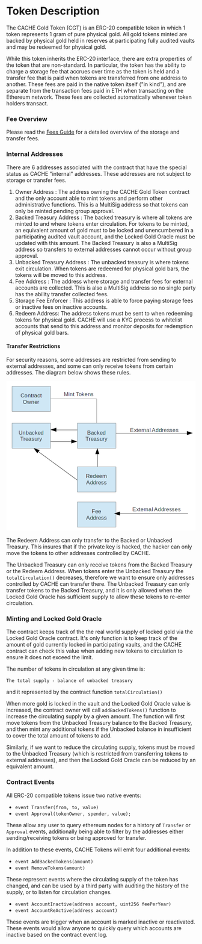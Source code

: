 # Token Description

The CACHE Gold Token (CGT) is an ERC-20 compatible token in which 1 token represents 1 gram of pure physical gold. All gold tokens minted are backed by physical gold held in reserves at participating fully audited vaults and may be redeemed for physical gold.

While this token inherits the ERC-20 interface, there are extra properties of the token that are non-standard. In particular, the token has the ability to charge a storage fee that accrues over time as the token is held and a transfer fee that is paid when tokens are transferred from one address to another. These fees are paid in the native token itself ("in kind"), and are separate from the transaction fees paid in ETH when transacting on the Ethereum network. These fees are collected automatically whenever token holders transact.

### Fee Overview

Please read the [Fees Guide](./FEES.md) for a detailed overview of the storage and transfer fees.

### Internal Addresses

There are 6 addresses associated with the contract that have the special status as CACHE "internal" addresses. These addresses are not subject to storage or transfer fees.

1.  Owner Address : The address owning the CACHE Gold Token contract and the only account able to mint tokens and perform other administrative functions. This is a MultiSig address so that tokens can only be minted pending group approval.
2.  Backed Treasury Address : The backed treasury is where all tokens are minted to and where tokens enter circulation. For tokens to be minted, an equivalent amount of gold must to be locked and unencumbered in a participating audited vault account, and the Locked Gold Oracle must be updated with this amount. The Backed Treasury is also a MultiSig address so transfers to external addresses cannot occur without group approval.
3.  Unbacked Treasury Address : The unbacked treasury is where tokens exit circulation. When tokens are redeemed for physical gold bars, the tokens will be moved to this address.
4.  Fee Address : The address where storage and transfer fees for external accounts are collected. This is also a MultiSig address so no single party has the ability transfer collected fees.
5.  Storage Fee Enforcer : This address is able to force paying storage fees or inactive fees on inactive accounts.
6.  Redeem Address: The address tokens must be sent to when redeeming tokens for physical gold. CACHE will use a KYC process to whitelist accounts that send to this address and monitor deposits for redemption of physical gold bars.

#### Transfer Restrictions

For security reasons, some addresses are restricted from sending to external addresses, and some can only receive tokens from certain addresses. The diagram below shows these rules. 

![Addresses](./img/addresses.png)

The Redeem Address can only transfer to the Backed or Unbacked Treasury. This insures that if the private key is hacked, the hacker can only move the tokens to other addresses controlled by CACHE.

The Unbacked Treasury can only receive tokens from the Backed Treasury or the Redeem Address. When tokens enter the Unbacked Treasury the `totalCirculation()` decreases, therefore we want to ensure only addresses controlled by CACHE can transfer there. The Unbacked Treasury can only transfer tokens to the Backed Treasury, and it is only allowed when the Locked Gold Oracle has sufficient supply to allow these tokens to re-enter circulation.

### Minting and Locked Gold Oracle

The contract keeps track of the the real world supply of locked gold via the Locked Gold Oracle contract. It's only function is to keep track of the amount of gold currently locked in participating vaults, and the CACHE contract can check this value when adding new tokens to circulation to ensure it does not exceed the limit. 

The number of tokens in circulation at any given time is:
```
The total supply - balance of unbacked treasury
```
and it represented by the contract function `totalCirculation()`

When more gold is locked in the vault and the Locked Gold Oracle value is increased, the contract owner will call `addBackedTokens()` function to increase the circulating supply by a given amount. The function will first move tokens from the Unbacked Treasury balance to the Backed Treasury, and then mint any additional tokens if the Unbacked balance in insufficient to cover the total amount of tokens to add. 

Similarly, if we want to reduce the circulating supply, tokens must be moved to the Unbacked Treasury (which is restricted from transferring tokens to external addresses), and then the Locked Gold Oracle can be reduced by an equivalent amount.

### Contract Events

All ERC-20 compatible tokens issue two native events:

* `event Transfer(from, to, value)`
* `event Approval(tokenOwner, spender, value);`

These allow any user to query ethereum nodes for a history of `Transfer` or `Approval` events, additionally being able to filter by the addresses either sending/receiving tokens or being approved for transfer.

In addition to these events, CACHE Tokens will emit four additional events:

* `event AddBackedTokens(amount)`
* `event RemoveTokens(amount)`

These represent events where the circulating supply of the token has changed, and can be used by a third party with auditing the history of the supply, or to listen for circulation changes.

* `event AccountInactive(address account, uint256 feePerYear)`
* `event AccountReActive(address account)`

These events are trigger when an account is marked inactive or reactivated. These events would allow anyone to quickly query which accounts are inactive based on the contract event log.
